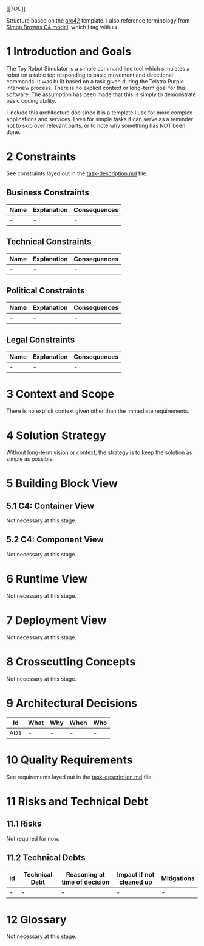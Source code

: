 [[_TOC_]]

Structure based on the [arc42](https://arc42.org/overview/) template.
I also reference terminology from [Simon Browns C4 model](https://c4model.com/), which I tag with `C4`.

# 1 Introduction and Goals

The Toy Robot Simulator is a simple command line tool which simulates a robot on a table top responding to basic movement and directional commands. It was built based on a task given during the Telstra Purple interview process.
There is no explicit context or long-term goal for this software. The assumption has been made that this is simply to demonstrate basic coding ability.

I include this architecture doc since it is a template I use for more complex applications and services. Even for simple tasks it can serve as a reminder not to skip over relevant parts, or to note why something has NOT been done.

# 2 Constraints

See constraints layed out in the [task-description.md](./task-description.md) file.

## Business Constraints

| Name | Explanation | Consequences |
| ---- | ----------- | ------------ |
| -    | -           | -            |

## Technical Constraints

| Name | Explanation | Consequences |
| ---- | ----------- | ------------ |
| -    | -           | -            |

## Political Constraints

| Name | Explanation | Consequences |
| ---- | ----------- | ------------ |
| -    | -           | -            |

## Legal Constraints

| Name | Explanation | Consequences |
| ---- | ----------- | ------------ |
| -    | -           | -            |

# 3 Context and Scope

There is no explicit context given other than the immediate requirements.

# 4 Solution Strategy

Without long-term vision or context, the strategy is to keep the solution as simple as possible.

# 5 Building Block View

## 5.1 C4: Container View

Not necessary at this stage.

## 5.2 C4: Component View

Not necessary at this stage.

# 6 Runtime View

Not necessary at this stage.

# 7 Deployment View

Not necessary at this stage.

# 8 Crosscutting Concepts

Not necessary at this stage.

# 9 Architectural Decisions

| Id  | What                                            | Why                                                                                                                              | When       | Who         |
| --- | ----------------------------------------------- | -------------------------------------------------------------------------------------------------------------------------------- | ---------- | ----------- |
| AD1 | - | - | - | - |

# 10 Quality Requirements
See requirements layed out in the [task-description.md](./task-description.md) file.

# 11 Risks and Technical Debt

## 11.1 Risks
Not required for now.

## 11.2 Technical Debts

| Id  | Technical Debt | Reasoning at time of decision | Impact if not cleaned up | Mitigations |
| --- | -------------- | ----------------------------- | ------------------------ | ----------- |
| -   | -              | -                             | -                        | -           |

# 12 Glossary

Not necessary at this stage.